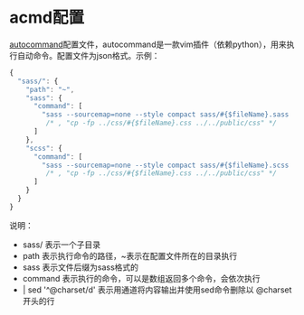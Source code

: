 # acmd配置
[autocommand](https://github.com/thinkjs/autocommand)配置文件，autocommand是一款vim插件（依赖python），用来执行自动命令。配置文件为json格式。示例：

```javascript
{
  "sass/": {
    "path": "~",
    "sass": {
      "command": [
        "sass --sourcemap=none --style compact sass/#{$fileName}.sass | sed '/^@charset/d' > ../html/css/#{$fileName}.css"
         /* , "cp -fp ../css/#{$fileName}.css ../../public/css" */
      ]
    },
    "scss": {
      "command": [
        "sass --sourcemap=none --style compact sass/#{$fileName}.scss | sed '/^@charset/d' > ../html/css/#{$fileName}.css"
         /* , "cp -fp ../css/#{$fileName}.css ../../public/css" */
      ]
    }
  }
} 
```

说明：

- sass/ 表示一个子目录
- path 表示执行命令的路径，~表示在配置文件所在的目录执行
- sass 表示文件后缀为sass格式的
- command 表示执行的命令，可以是数组返回多个命令，会依次执行
- | sed '\^@charset/d' 表示用通道将内容输出并使用sed命令删除以 @charset开头的行